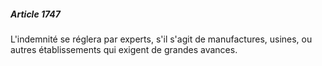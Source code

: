 ##### Article 1747

L'indemnité se réglera par experts, s'il s'agit de manufactures, usines, ou autres établissements qui exigent de grandes avances.

